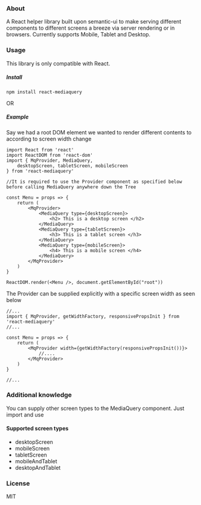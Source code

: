 ### About
A React helper library built upon semantic-ui to make serving different components to different screens a breeze via server rendering or in browsers. Currently supports Mobile, Tablet and Desktop.

### Usage
This library is only compatible with React.

##### Install
```
npm install react-mediaquery
```
OR

##### Example
Say we had a root DOM element we wanted to render different contents to according to screen width change
```
import React from 'react'
import ReactDOM from 'react-dom'
import { MqProvider, MediaQuery, 
    desktopScreen, tabletScreen, mobileScreen 
} from 'react-mediaquery'

//It is required to use the Provider component as specified below before calling MediaQuery anywhere down the Tree

const Menu = props => {
    return (
        <MqProvider>
            <MediaQuery type={desktopScreen}> 
                <h2> This is a desktop screen </h2>
            </MediaQuery>
            <MediaQuery type={tabletScreen}>
                <h3> This is a tablet screen </h3> 
            </MediaQuery>
            <MediaQuery type={mobileScreen}> 
                <h4> This is a mobile screen </h4> 
            </MediaQuery>
        </MqProvider>
    )
}

ReactDOM.render(<Menu />, document.getElementById("root"))

```

The Provider can be supplied explicitly with a specific screen width as seen below

```
//...
import { MqProvider, getWidthFactory, responsivePropsInit } from 'react-mediaquery'
//...

const Menu = props => {
    return (
        <MqProvider width={getWidthFactory(responsivePropsInit())}>
            //....
        </MqProvider>
    )
}

//...
```

### Additional knowledge
You can supply other screen types to the MediaQuery component. Just import and use
#### Supported screen types
  - desktopScreen
  - mobileScreen
  - tabletScreen
  - mobileAndTablet
  - desktopAndTablet

### License
MIT